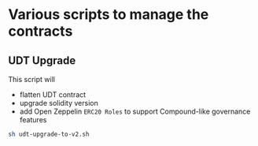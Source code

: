 # Various scripts to manage the contracts

## UDT Upgrade

This script will 

- flatten UDT contract
- upgrade solidity version
- add Open Zeppelin `ERC20 Roles` to support Compound-like governance features

```sh
sh udt-upgrade-to-v2.sh
```